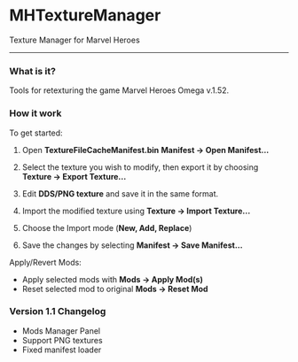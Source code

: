 # MHTextureManager
Texture Manager for Marvel Heroes

---
### What is it?

Tools for retexturing the game Marvel Heroes Omega v.1.52.

### How it work

To get started:

 1. Open **TextureFileCacheManifest.bin**
**Manifest -> Open Manifest...**

2. Select the texture you wish to modify, then export it by choosing **Texture -> Export Texture...**
3. Edit **DDS/PNG texture** and save it in the same format.
4. Import the modified texture using **Texture -> Import Texture...**
5. Choose the Import mode (**New, Add, Replace**)
6. Save the changes by selecting **Manifest -> Save Manifest...**

Apply/Revert Mods:
 *  Apply selected mods with **Mods -> Apply Mod(s)**
* Reset selected mod to original **Mods -> Reset Mod**

### Version 1.1 Changelog
 * Mods Manager Panel
* Support PNG textures
* Fixed manifest loader
